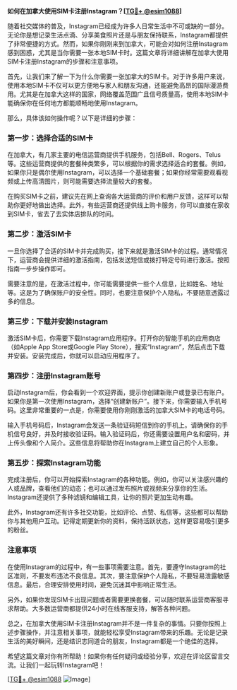 **如何在加拿大使用SIM卡注册Instagram？[[TG💪+ @esim1088](https://t.me/s/esim1088)]**

随着社交媒体的普及，Instagram已经成为许多人日常生活中不可或缺的一部分。无论你是想记录生活点滴、分享美食照片还是与朋友保持联系，Instagram都提供了非常便捷的方式。然而，如果你刚刚来到加拿大，可能会对如何注册Instagram感到困惑，尤其是当你需要一张本地SIM卡时。这篇文章将详细讲解在加拿大使用SIM卡注册Instagram的步骤和注意事项。

首先，让我们来了解一下为什么你需要一张加拿大的SIM卡。对于许多用户来说，使用本地SIM卡不仅可以更方便地与家人和朋友沟通，还能避免高昂的国际漫游费用。尤其是在加拿大这样的国家，网络覆盖范围广且信号质量高，使用本地SIM卡能确保你在任何地方都能顺畅地使用Instagram。

那么，具体该如何操作呢？以下是详细的步骤：

### 第一步：选择合适的SIM卡

在加拿大，有几家主要的电信运营商提供手机服务，包括Bell、Rogers、Telus等。这些运营商提供的套餐种类繁多，可以根据你的需求选择适合的套餐。例如，如果你只是偶尔使用Instagram，可以选择一个基础套餐；如果你经常需要观看视频或上传高清图片，则可能需要选择流量较大的套餐。

在购买SIM卡之前，建议先在网上查询各大运营商的评价和用户反馈，这样可以帮助你更好地做出选择。此外，有些运营商还提供线上购卡服务，你可以直接在家收到SIM卡，省去了去实体店排队的时间。

### 第二步：激活SIM卡

一旦你选择了合适的SIM卡并完成购买，接下来就是激活SIM卡的过程。通常情况下，运营商会提供详细的激活指南，包括发送短信或拨打特定号码进行激活。按照指南一步步操作即可。

需要注意的是，在激活过程中，你可能需要提供一些个人信息，比如姓名、地址等。这是为了确保账户的安全性。同时，也要注意保护个人隐私，不要随意透露过多的信息。

### 第三步：下载并安装Instagram

激活SIM卡后，你需要下载Instagram应用程序。打开你的智能手机的应用商店（如Apple App Store或Google Play Store），搜索“Instagram”，然后点击下载并安装。安装完成后，你就可以启动应用程序了。

### 第四步：注册Instagram账号

启动Instagram后，你会看到一个欢迎界面，提示你创建新账户或登录已有账户。如果你是第一次使用Instagram，选择“创建新账户”。接下来，你需要输入手机号码。这里非常重要的一点是，你需要使用你刚刚激活的加拿大SIM卡的电话号码。

输入手机号码后，Instagram会发送一条验证码短信到你的手机上。请确保你的手机信号良好，并及时接收验证码。输入验证码后，你还需要设置用户名和密码，并上传头像和个人简介。这些信息将帮助你在Instagram上建立自己的个人形象。

### 第五步：探索Instagram功能

完成注册后，你可以开始探索Instagram的各种功能。例如，你可以关注感兴趣的人或品牌，查看他们的动态；也可以通过发布照片或视频来分享你的生活。Instagram还提供了多种滤镜和编辑工具，让你的照片更加生动有趣。

此外，Instagram还有许多社交功能，比如评论、点赞、私信等，这些都可以帮助你与其他用户互动。记得定期更新你的资料，保持活跃状态，这样更容易吸引更多的粉丝。

### 注意事项

在使用Instagram的过程中，有一些事项需要注意。首先，要遵守Instagram的社区准则，不要发布违法不良信息。其次，要注意保护个人隐私，不要轻易泄露敏感信息。最后，合理安排使用时间，避免沉迷其中影响正常生活。

另外，如果你发现SIM卡出现问题或者需要更换套餐，可以随时联系运营商客服寻求帮助。大多数运营商都提供24小时在线客服支持，解答各种问题。

总之，在加拿大使用SIM卡注册Instagram并不是一件复杂的事情。只要你按照上述步骤操作，并注意相关事项，就能轻松享受Instagram带来的乐趣。无论是记录生活的美好瞬间，还是结识志同道合的朋友，Instagram都是一个绝佳的选择。

希望这篇文章对你有所帮助！如果你有任何疑问或经验分享，欢迎在评论区留言交流。让我们一起玩转Instagram吧！

[[TG💪+ @esim1088](https://t.me/s/esim1088) ![Image](https://i.postimg.cc/4NQfJmqS/Snipaste-2025-05-13-00-14-12.png)]